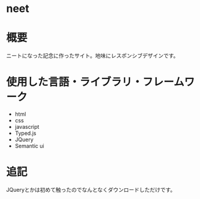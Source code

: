 # neet

# 概要
ニートになった記念に作ったサイト。地味にレスポンシブデザインです。

# 使用した言語・ライブラリ・フレームワーク
- html
- css 
- javascript
- Typed.js
- JQuery
- Semantic ui 

# 追記
JQueryとかは初めて触ったのでなんとなくダウンロードしただけです。
